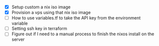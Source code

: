 - [X] Setup custom a nix iso image
- [X] Provision a vps using that nix iso image
- [ ] How to use variables.tf to take the API key from the environment variable
- [ ] Setting ssh key in terraform
- [ ] Figure out if I need to a manual process to finish the nixos install on
      the server
